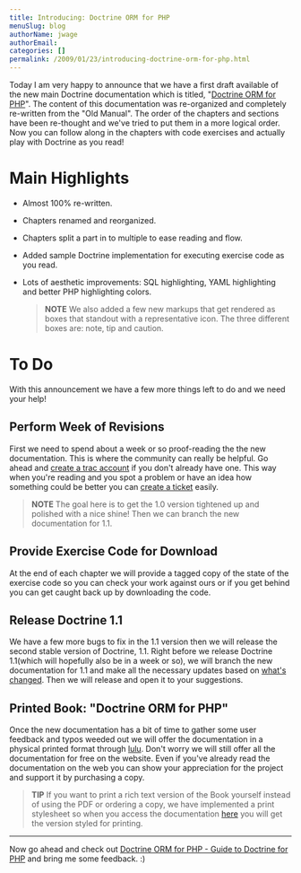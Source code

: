 ```yaml
---
title: Introducing: Doctrine ORM for PHP
menuSlug: blog
authorName: jwage 
authorEmail: 
categories: []
permalink: /2009/01/23/introducing-doctrine-orm-for-php.html
---
```

Today I am very happy to announce that we have a first draft available
of the new main Doctrine documentation which is titled, "[Doctrine ORM
for PHP](http://www.doctrine-project.org/documentation/manual/1_0/en)".
The content of this documentation was re-organized and completely
re-written from the "Old Manual". The order of the chapters and sections
have been re-thought and we've tried to put them in a more logical
order. Now you can follow along in the chapters with code exercises and
actually play with Doctrine as you read!

Main Highlights
===============

-   Almost 100% re-written.
-   Chapters renamed and reorganized.
-   Chapters split a part in to multiple to ease reading and flow.
-   Added sample Doctrine implementation for executing exercise code as
    you read.
-   Lots of aesthetic improvements: SQL highlighting, YAML highlighting
    and better PHP highlighting colors.

    > **NOTE** We also added a few new markups that get rendered as
    > boxes that standout with a representative icon. The three
    > different boxes are: note, tip and caution.

To Do
=====

With this announcement we have a few more things left to do and we need
your help!

Perform Week of Revisions
-------------------------

First we need to spend about a week or so proof-reading the the new
documentation. This is where the community can really be helpful. Go
ahead and [create a trac
account](http://trac.doctrine-project.org/register) if you don't already
have one. This way when you're reading and you spot a problem or have an
idea how something could be better you can [create a
ticket](http://trac.doctrine-project.org/newticket) easily.

> **NOTE** The goal here is to get the 1.0 version tightened up and
> polished with a nice shine! Then we can branch the new documentation
> for 1.1.

Provide Exercise Code for Download
----------------------------------

At the end of each chapter we will provide a tagged copy of the state of
the exercise code so you can check your work against ours or if you get
behind you can get caught back up by downloading the code.

Release Doctrine 1.1
--------------------

We have a few more bugs to fix in the 1.1 version then we will release
the second stable version of Doctrine, 1.1. Right before we release
Doctrine 1.1(which will hopefully also be in a week or so), we will
branch the new documentation for 1.1 and make all the necessary updates
based on [what's changed](http://www.doctrine-project.org/upgrade/1_0).
Then we will release and open it to your suggestions.

Printed Book: "Doctrine ORM for PHP"
------------------------------------

Once the new documentation has a bit of time to gather some user
feedback and typos weeded out we will offer the documentation in a
physical printed format through [lulu](http://www.lulu.com). Don't worry
we will still offer all the documentation for free on the website. Even
if you've already read the documentation on the web you can show your
appreciation for the project and support it by purchasing a copy.

> **TIP** If you want to print a rich text version of the Book yourself
> instead of using the PDF or ordering a copy, we have implemented a
> print stylesheet so when you access the documentation
> [here](http://www.doctrine-project.org/documentation/manual/1_0/en/one-page/print)
> you will get the version styled for printing.

* * * * *

Now go ahead and check out [Doctrine ORM for PHP - Guide to Doctrine for
PHP](http://www.doctrine-project.org/documentation/manual/1_0/en) and
bring me some feedback. :)
